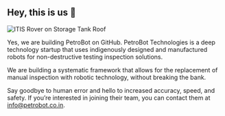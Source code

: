 ## Hey, this is us 👋

![ITIS Rover on Storage Tank Roof](https://petrobot.co.in/assets/images/product/IOCL_Mark-1_2.jpg)

Yes, we are building PetroBot on GitHub. PetroBot Technologies is a deep technology startup that uses indigenously designed and manufactured robots for non-destructive testing inspection solutions. 

We are building a systematic framework that allows for the replacement of manual inspection with robotic technology, without breaking the bank. 

Say goodbye to human error and hello to increased accuracy, speed, and safety. If you’re interested in joining their team, you can contact them at info@petrobot.co.in.

<!--
Made with 🖤
🙇‍♂️🎤⬇️
-->